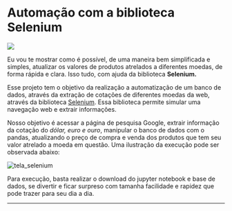 # Automação com a biblioteca Selenium
[![](https://img.shields.io/badge/python-3.7+-blue.svg)](https://www.python.org/downloads/release/python-365/) 

Eu vou te mostrar como é possível, de uma maneira bem simplificada e simples, atualizar os valores de produtos atrelados a diferentes moedas, de forma rápida e clara. Isso tudo, com ajuda da biblioteca **Selenium.**

Esse projeto tem o objetivo da realização a automatização de um banco de dados, através da extração de cotações de diferentes moedas da web, através da biblioteca [Selenium](https://www.selenium.dev). Essa biblioteca permite simular uma navegação web e extrair informações. 

Nosso objetivo é acessar a página de pesquisa Google, extrair informação da cotação do *dólar, euro e ouro*, manipular o banco de dados com o pandas, atualizando o preço de compra e venda dos produtos que tem seu valor atrelado a moeda em questão. Uma ilustração da execução pode ser observada abaixo:

![tela_selenium](https://user-images.githubusercontent.com/94764799/157796701-f946517a-87fa-48d5-9184-4b4adcfc0379.gif)

Para execução, basta realizar o download do jupyter notebook e base de dados, se divertir e ficar surpreso com tamanha facilidade e rapidez que pode trazer para seu dia a dia.

---